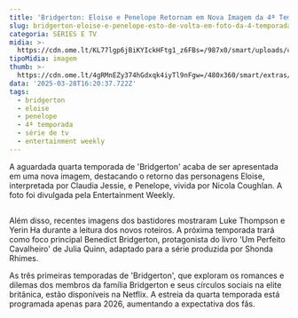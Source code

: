 ```yaml
---
title: 'Bridgerton: Eloise e Penelope Retornam em Nova Imagem da 4ª Temporada'
slug: bridgerton-eloise-e-penelope-esto-de-volta-em-foto-da-4-temporada
categoria: SÉRIES E TV
midia: >-
  https://cdn.ome.lt/KL77lgp6jBiKYIckHFtg1_z6FBs=/987x0/smart/uploads/conteudo/fotos/OMELETE_CAPA_-_2025-03-28T121811.006.png
tipoMidia: imagem
thumb: >-
  https://cdn.ome.lt/4gRMnEZy374hGdxqk4iyTl9nFgw=/480x360/smart/extras/conteudos/omelete_THUMB_-_2025-03-28T121801.238.png
data: '2025-03-28T16:20:37.722Z'
tags:
  - bridgerton
  - eloise
  - penelope
  - 4ª temporada
  - série de tv
  - entertainment weekly
---
```


A aguardada quarta temporada de 'Bridgerton' acaba de ser apresentada em uma nova imagem, destacando o retorno das personagens Eloise, interpretada por Claudia Jessie, e Penelope, vivida por Nicola Coughlan. A foto foi divulgada pela Entertainment Weekly.

![Imagem da notícia](data:image/png;base64,iVBORw0KGgoAAAANSUhEUgAAAAEAAAABCAQAAAC1HAwCAAAAC0lEQVR42mNkYAAAAAYAAjCB0C8AAAAASUVORK5CYII=)

Além disso, recentes imagens dos bastidores mostraram Luke Thompson e Yerin Ha durante a leitura dos novos roteiros. A próxima temporada trará como foco principal Benedict Bridgerton, protagonista do livro 'Um Perfeito Cavalheiro' de Julia Quinn, adaptado para a série produzida por Shonda Rhimes.

As três primeiras temporadas de 'Bridgerton', que exploram os romances e dilemas dos membros da família Bridgerton e seus círculos sociais na elite britânica, estão disponíveis na Netflix. A estreia da quarta temporada está programada apenas para 2026, aumentando a expectativa dos fãs.
